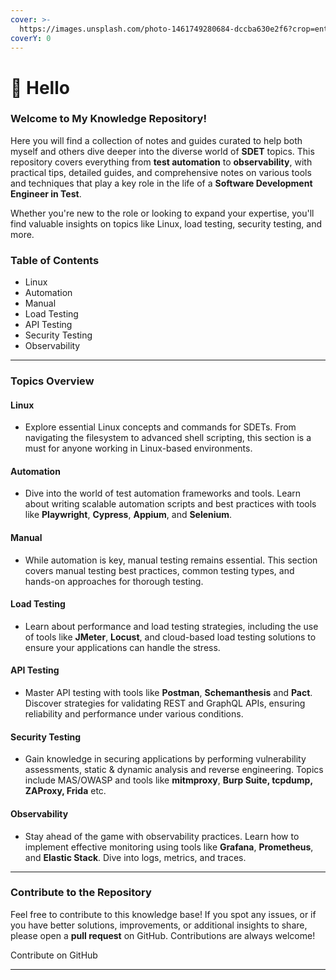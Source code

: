 ```yaml
---
cover: >-
  https://images.unsplash.com/photo-1461749280684-dccba630e2f6?crop=entropy&cs=srgb&fm=jpg&ixid=M3wxOTcwMjR8MHwxfHNlYXJjaHwxfHxjb2Rpbmd8ZW58MHx8fHwxNzQ1NzAyMDA0fDA&ixlib=rb-4.0.3&q=85
coverY: 0
---
```


# 🖖 Hello

### Welcome to My Knowledge Repository!

Here you will find a collection of notes and guides curated to help both myself and others dive deeper into the diverse world of **SDET** topics. This repository covers everything from **test automation** to **observability**, with practical tips, detailed guides, and comprehensive notes on various tools and techniques that play a key role in the life of a **Software Development Engineer in Test**.

Whether you're new to the role or looking to expand your expertise, you'll find valuable insights on topics like Linux, load testing, security testing, and more.

### Table of Contents

* Linux
* Automation
* Manual
* Load Testing
* API Testing
* Security Testing
* Observability

***

### Topics Overview

#### Linux

* Explore essential Linux concepts and commands for SDETs. From navigating the filesystem to advanced shell scripting, this section is a must for anyone working in Linux-based environments.

#### Automation

* Dive into the world of test automation frameworks and tools. Learn about writing scalable automation scripts and best practices with tools like **Playwright**, **Cypress**, **Appium**, and **Selenium**.

#### Manual

* While automation is key, manual testing remains essential. This section covers manual testing best practices, common testing types, and hands-on approaches for thorough testing.

#### Load Testing

* Learn about performance and load testing strategies, including the use of tools like **JMeter**, **Locust**, and cloud-based load testing solutions to ensure your applications can handle the stress.

#### API Testing

* Master API testing with tools like **Postman**, **Schemanthesis** and **Pact**. Discover strategies for validating REST and GraphQL APIs, ensuring reliability and performance under various conditions.

#### Security Testing

* Gain knowledge in securing applications by performing vulnerability assessments, static & dynamic analysis and reverse engineering. Topics include MAS/OWASP and tools like **mitmproxy**, **Burp Suite, tcpdump, ZAProxy, Frida** etc.

#### Observability

* Stay ahead of the game with observability practices. Learn how to implement effective monitoring using tools like **Grafana**, **Prometheus**, and **Elastic Stack**. Dive into logs, metrics, and traces.

***

### Contribute to the Repository

Feel free to contribute to this knowledge base! If you spot any issues, or if you have better solutions, improvements, or additional insights to share, please open a **pull request** on GitHub. Contributions are always welcome!

Contribute on GitHub

***
